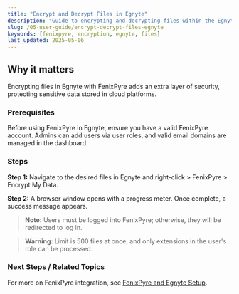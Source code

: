 ```yaml
---
title: "Encrypt and Decrypt Files in Egnyte"
description: "Guide to encrypting and decrypting files within the Egnyte platform using FenixPyre."
slug: /05-user-guide/encrypt-decrypt-files-egnyte
keywords: [fenixpyre, encryption, egnyte, files]
last_updated: 2025-05-06
---
```


## Why it matters
Encrypting files in Egnyte with FenixPyre adds an extra layer of security, protecting sensitive data stored in cloud platforms.

### Prerequisites
Before using FenixPyre in Egnyte, ensure you have a valid FenixPyre account. Admins can add users via user roles, and valid email domains are managed in the dashboard.

### Steps
**Step 1:** Navigate to the desired files in Egnyte and right-click > FenixPyre > Encrypt My Data.

<!-- IMG:     ./media/05-user-guide/encrypt-decrypt-files-egnyte/screenshot.png | Alt: Context menu in Egnyte for encrypting files -->

**Step 2:** A browser window opens with a progress meter. Once complete, a success message appears.

> **Note:** Users must be logged into FenixPyre; otherwise, they will be redirected to log in.

> **Warning:** Limit is 500 files at once, and only extensions in the user's role can be processed.

### Next Steps / Related Topics
For more on FenixPyre integration, see [FenixPyre and Egnyte Setup](../03-setup-&-installation/egnyte-integration.md).